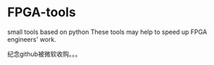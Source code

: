 # FPGA-tools
small tools based on python
These tools may help to speed up FPGA engineers' work.

纪念github被微软收购。。。

